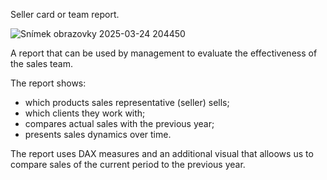Seller card or team report.

![Snímek obrazovky 2025-03-24 204450](https://github.com/user-attachments/assets/912409c7-878b-4ac0-aa33-206a99efa669)

A report that can be used by management to evaluate the effectiveness of the sales team.

The report shows:
- which products sales representative (seller) sells;
- which clients they work with;
- compares actual sales with the previous year;
- presents sales dynamics over time.

The report uses DAX measures and an additional visual that alloows us to compare sales of the current period to the previous year.


